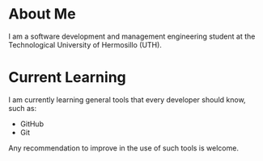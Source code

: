 # About Me
I am a software development and management engineering student at the Technological University of Hermosillo (UTH).  

# Current Learning
I am currently learning general tools that every developer should know, such as:
- GitHub
- Git

Any recommendation to improve in the use of such tools is welcome.



<!--
**Maanghel/Maanghel** is a ✨ _special_ ✨ repository because its `README.md` (this file) appears on your GitHub profile.
-->
